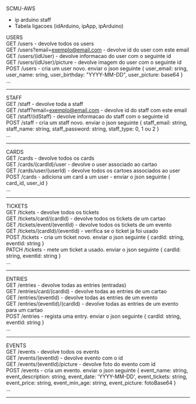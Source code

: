 SCMU-AWS
- ip arduino staff
- Tabela ligacoes (idArduino, ipApp, ipArduino)

USERS\
GET  /users - devolve todos os users\
GET  /users?email=exemplo@email.com - devolve id do user com este email\
GET  /users/(idUser) - devolve informacao do user com o seguinte id\
GET  /users/(idUser)/picture - devolve imagem do user com o seguinte id\
POST /users - cria um user novo. enviar o json seguinte { user_email: sring, user_name: sring, user_birthday: "YYYY-MM-DD", user_picture: base64 }\
...

-------------------------------------------------

STAFF\
GET  /staff - devolve toda a staff\
GET  /staff?email=exemplo@email.com - devolve id do staff com este email\
GET  /staff/(idStaff) - devolve informacao do staff com o seguinte id\
POST /staff - cria um staff novo. enviar o json seguinte { staff_email: string, staff_name: string, staff_password: string, staff_type: 0, 1 ou 2 }\
...

-------------------------------------------------

CARDS\
GET  /cards - devolve todos os cards\
GET  /cards/(cardId)/user - devolve o user associado ao cartao\
GET  /cards/user/(userId) - devolve todos os cartoes associados ao user\
POST /cards - adiciona um card a um user - enviar o json seguinte { card_id, user_id }\
...

-------------------------------------------------

TICKETS\
GET /tickets - devolve todos os tickets\
GET /tickets/card/(cardId) - devolve todos os tickets de um cartao\
GET /tickets/event/(eventId) - devolve todos os tickets de um evento\
GET /tickets/(cardId)/(eventId) - verifica se o ticket ja foi usado\
POST /tickets - cria um ticket novo. enviar o json seguinte { cardId: string, eventId: string }\
PATCH /tickets - mete um ticket a usado. enviar o json seguinte { cardId: string, eventId: string }\
...

-------------------------------------------------

ENTRIES\
GET /entries - devolve todas as entries (entradas)\
GET /entries/card/(cardId) - devolve todas as entries de um cartao\
GET /entries/(eventId) - devolve todas as entries de um evento\
GET /entries/(eventId)/(cardId) - devolve todas as entries de um evento para um cartao\
POST /entries - regista uma entry. enviar o json seguinte { cardId: string, eventId: string }\
...

-------------------------------------------------

EVENTS\
GET /events - devolve todos os events\
GET /events/(eventId) - devolve evento com o id\
GET /events/(eventId)/picture - devolve foto do evento com id\
POST /events - cria um evento. enviar o json seguinte { event_name: string, event_description: string, event_date: 'YYYY-MM-DD', event_tickets: string, event_price: string, event_min_age: string, event_picture: fotoBase64 }\
...

-------------------------------------------------
